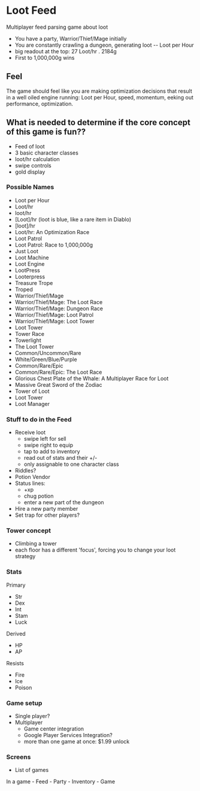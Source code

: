 # Loot Feed

Multiplayer feed parsing game about loot

- You have a party, Warrior/Thief/Mage initially
- You are constantly crawling a dungeon, generating loot -- Loot per Hour
- big readout at the top: 27 Loot/hr . 2184g
- First to 1,000,000g wins

## Feel

The game should feel like you are making optimization decisions that result
in a well oiled engine running: Loot per Hour, speed, momentum, eeking out performance,
optimization.

## What is needed to determine if the core concept of this game is fun??

- Feed of loot
- 3 basic character classes
- loot/hr calculation
- swipe controls
- gold display

### Possible Names

- Loot per Hour
- Loot/hr
- loot/hr
- [Loot]/hr (loot is blue, like a rare item in Diablo)
- [loot]/hr
- Loot/hr: An Optimization Race
- Loot Patrol
- Loot Patrol: Race to 1,000,000g
- Just Loot
- Loot Machine
- Loot Engine
- LootPress
- Looterpress
- Treasure Trope
- Troped
- Warrior/Thief/Mage
- Warrior/Thief/Mage: The Loot Race
- Warrior/Thief/Mage: Dungeon Race
- Warrior/Thief/Mage: Loot Patrol
- Warrior/Thief/Mage: Loot Tower
- Loot Tower
- Tower Race
- Towerlight
- The Loot Tower
- Common/Uncommon/Rare
- White/Green/Blue/Purple
- Common/Rare/Epic
- Common/Rare/Epic: The Loot Race
- Glorious Chest Plate of the Whale: A Multiplayer Race for Loot
- Massive Great Sword of the Zodiac
- Tower of Loot
- Loot Tower
- Loot Manager



### Stuff to do in the Feed

- Receive loot
    - swipe left for sell
    - swipe right to equip
    - tap to add to inventory
    - read out of stats and their +/-
    - only assignable to one character class
- Riddles?
- Potion Vendor
- Status lines:
    - +xp
    - chug potion
    - enter a new part of the dungeon
- Hire a new party member
- Set trap for other players?

### Tower concept

- Climbing a tower
- each floor has a different 'focus', forcing you to change your loot strategy

### Stats

Primary
- Str
- Dex
- Int
- Stam
- Luck

Derived
- HP
- AP

Resists
- Fire
- Ice
- Poison


### Game setup

- Single player?
- Multiplayer
    - Game center integration
    - Google Player Services Integration?
    - more than one game at once: $1.99 unlock
    
### Screens

- List of games

In a game
    - Feed
    - Party
    - Inventory
    - Game
